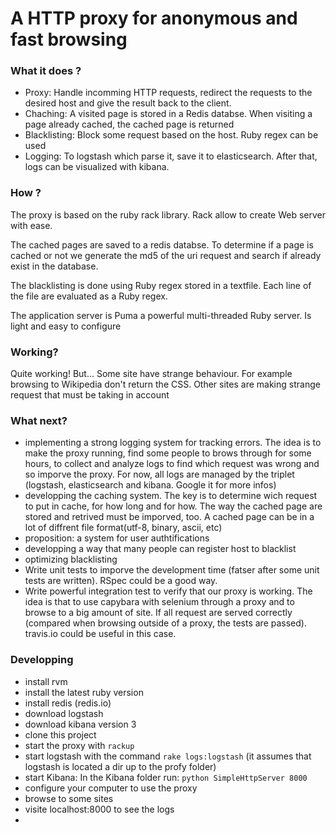 # A HTTP proxy for anonymous and fast browsing
### What it does ?

- Proxy: Handle incomming HTTP requests, redirect the requests to the desired host and give the result back to the client.
- Chaching: A visited page is stored in a Redis databse. When visiting a page already cached, the cached page is returned
- Blacklisting: Block some request based on the host. Ruby regex can be used
- Logging: To logstash which parse it, save it to elasticsearch. After that, logs can be visualized with kibana.

### How ?
The proxy is based on the ruby rack library. Rack allow to create Web server with ease.

The cached pages are saved to a redis databse. To determine if a page is cached or not we generate the md5 of the uri request and search if already exist in the database.

The blacklisting is done using Ruby regex stored in a textfile. Each line of the file are evaluated as a Ruby regex.

The application server is Puma a powerful multi-threaded Ruby server. Is light and easy to configure

### Working?
Quite working! But... Some site have strange behaviour. For example browsing to Wikipedia don't return the CSS. Other sites are making strange request that must be taking in account

### What next?
- implementing a strong logging system for tracking errors. The idea is to make the proxy running, find some people to brows through for some hours, to collect and analyze logs to find which request was wrong and so imporve the proxy. For now, all logs are managed by the triplet (logstash, elasticsearch and kibana. Google it for more infos)
- developping the caching system. The key is to determine wich request to put in cache, for how long and for how. The way the cached page are stored and retrived must be imporved, too. A cached page can be in a lot of diffrent file format(utf-8, binary, ascii, etc)
- proposition: a system for user authtifications
- developping a way that many people can register host to blacklist
- optimizing blacklisting
- Write unit tests to imporve the development time (fatser after some unit tests are written). RSpec could be a good way.
- Write powerful integration test to verify that our proxy is working. The idea is that to use capybara with selenium through a proxy and to browse to a big amount of site. If all request are served correctly (compared when browsing outside of a proxy, the tests are passed). travis.io could be useful in this case.

### Developping
- install rvm
- install the latest ruby version
- install redis (redis.io)
- download logstash
- download kibana version 3
- clone this project
- start the proxy with `rackup`
- start logstash with the command `rake logs:logstash` (it assumes that logstash is located a dir up to the profy folder)
- start Kibana: In the Kibana folder run: `python SimpleHttpServer 8000`
- configure your computer to use the proxy
- browse to some sites
- visite localhost:8000 to see the logs
- 
